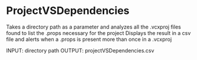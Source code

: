 # ProjectVSDependencies

Takes a directory path as a parameter and analyzes all the .vcxproj files found to list the .props necessary for the project
Displays the result in a csv file and alerts when a .props is present more than once in a .vcxproj

INPUT: directory path
OUTPUT: projectVSDependencies.csv
